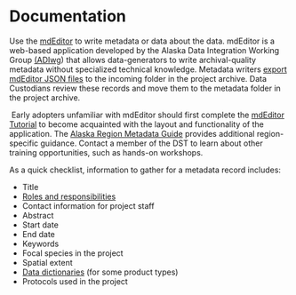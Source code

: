 # Documentation

Use the [mdEditor](https://www.mdeditor.org) to write metadata or data about the data. mdEditor is a web-based application developed by the Alaska Data Integration Working Group [(ADIwg](https://www.adiwg.org/about/)) that allows data-generators to write archival-quality metadata without specialized technical knowledge. Metadata writers [export mdEditor JSON files](https://app.gitbook.com/@ak-region-dst/s/alaska-region-mdeditor-interim-user-guide/file-management/export) to the incoming folder in the project archive. Data Custodians review these records and move them to the metadata folder in the project archive.

‌Early adopters unfamiliar with mdEditor should first complete the [mdEditor Tutorial](https://guide.mdeditor.org/tutorial/welcome-to-tutorial.html) to become acquainted with the layout and functionality of the application. The [Alaska Region Metadata Guide](https://ak-region-dst.gitbook.io/alaska-region-mdeditor-interim-user-guide/) provides additional region-specific guidance. Contact a member of the DST to learn about other training opportunities, such as hands-on workshops.

As a quick checklist, information to gather for a metadata record includes:

* Title
* [Roles and responsibilities](establish-roles-and-responsibilities.md)
* Contact information for project staff
* Abstract
* Start date
* End date
* Keywords
* Focal species in the project
* Spatial extent
* [Data dictionaries](https://doimspp.sharepoint.com/:x:/s/AlaskaDataStewardship/EV4M7\_juM5FOgGm9r\_hWiOABsJDdLPaPQG0Bmm4sja5fsQ?e=wznkFo) (for some product types)
* Protocols used in the project
